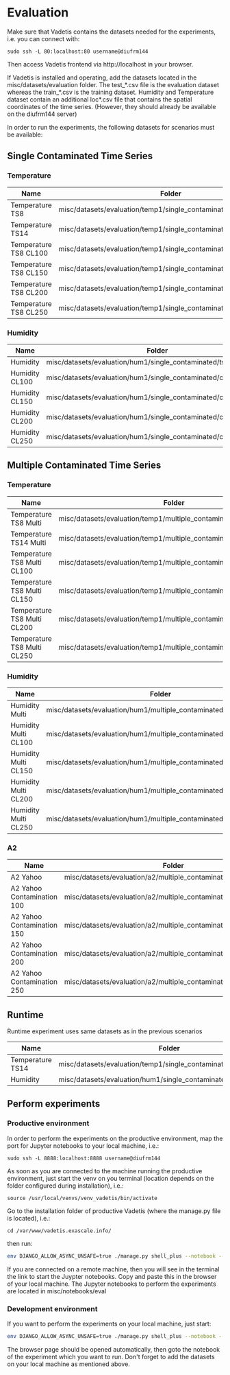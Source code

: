 # Evaluation

Make sure that Vadetis contains the datasets needed for the experiments, i.e. you can connect with:

```
sudo ssh -L 80:localhost:80 username@diufrm144
```

Then access Vadetis frontend via http://localhost in your browser.

If Vadetis is installed and operating, add the datasets located in the misc/datasets/evaluation folder. 
The test_\*.csv file is the evaluation dataset whereas the train_\*.csv is the training dataset. 
Humidity and Temperature dataset contain an additional loc\*.csv file that contains 
the spatial coordinates of the time series. (However, they should already be available on the diufrm144 server)

In order to run the experiments, the following datasets for scenarios must be available:

## Single Contaminated Time Series

### Temperature

Name | Folder 
--- | --- 
Temperature TS8 | misc/datasets/evaluation/temp1/single_contaminated/ts_number_8
Temperature TS14 | misc/datasets/evaluation/temp1/single_contaminated/ts_number_14
Temperature TS8 CL100 | misc/datasets/evaluation/temp1/single_contaminated/cont_level_100
Temperature TS8 CL150 | misc/datasets/evaluation/temp1/single_contaminated/cont_level_150
Temperature TS8 CL200 | misc/datasets/evaluation/temp1/single_contaminated/cont_level_200
Temperature TS8 CL250 | misc/datasets/evaluation/temp1/single_contaminated/cont_level_250

### Humidity

Name | Folder 
--- | --- 
Humidity | misc/datasets/evaluation/hum1/single_contaminated/ts_number_9
Humidity CL100 | misc/datasets/evaluation/hum1/single_contaminated/cont_level_100
Humidity CL150 | misc/datasets/evaluation/hum1/single_contaminated/cont_level_150
Humidity CL200 | misc/datasets/evaluation/hum1/single_contaminated/cont_level_200
Humidity CL250 | misc/datasets/evaluation/hum1/single_contaminated/cont_level_250

## Multiple Contaminated Time Series

### Temperature

Name | Folder 
--- | --- 
Temperature TS8 Multi | misc/datasets/evaluation/temp1/multiple_contaminated/ts_number_8
Temperature TS14 Multi | misc/datasets/evaluation/temp1/multiple_contaminated/ts_number_14
Temperature TS8 Multi CL100 | misc/datasets/evaluation/temp1/multiple_contaminated/cont_level_100
Temperature TS8 Multi CL150 | misc/datasets/evaluation/temp1/multiple_contaminated/cont_level_150
Temperature TS8 Multi CL200 | misc/datasets/evaluation/temp1/multiple_contaminated/cont_level_200
Temperature TS8 Multi CL250 | misc/datasets/evaluation/temp1/multiple_contaminated/cont_level_250

### Humidity

Name | Folder 
--- | --- 
Humidity Multi | misc/datasets/evaluation/hum1/multiple_contaminated/ts_number_9
Humidity Multi CL100 | misc/datasets/evaluation/hum1/multiple_contaminated/cont_level_100
Humidity Multi CL150 | misc/datasets/evaluation/hum1/multiple_contaminated/cont_level_150
Humidity Multi CL200 | misc/datasets/evaluation/hum1/multiple_contaminated/cont_level_200
Humidity Multi CL250 | misc/datasets/evaluation/hum1/multiple_contaminated/cont_level_250

### A2

Name | Folder 
--- | --- 
A2 Yahoo | misc/datasets/evaluation/a2/multiple_contaminated/ts_number_10
A2 Yahoo Contamination 100 | misc/datasets/evaluation/a2/multiple_contaminated/cont_level_100
A2 Yahoo Contamination 150 | misc/datasets/evaluation/a2/multiple_contaminated/cont_level_150
A2 Yahoo Contamination 200 | misc/datasets/evaluation/a2/multiple_contaminated/cont_level_200
A2 Yahoo Contamination 250 | misc/datasets/evaluation/a2/multiple_contaminated/cont_level_250

## Runtime

Runtime experiment uses same datasets as in the previous scenarios

Name | Folder 
--- | --- 
Temperature TS14 | misc/datasets/evaluation/temp1/single_contaminated/ts_number_14
Humidity | misc/datasets/evaluation/hum1/single_contaminated/ts_number_9

## Perform experiments

### Productive environment

In order to perform the experiments on the productive environment, map the port for Jupyter notebooks
 to your local machine, i.e.:
```
sudo ssh -L 8888:localhost:8888 username@diufrm144
``` 

As soon as you are connected to the machine running the productive environment, just start the venv on you terminal 
(location depends on the folder configured during installation), i.e.:

```
source /usr/local/venvs/venv_vadetis/bin/activate
``` 

Go to the installation folder of productive Vadetis (where the manage.py file is located), i.e.:

```
cd /var/www/vadetis.exascale.info/
```

then run:

```bash
env DJANGO_ALLOW_ASYNC_UNSAFE=true ./manage.py shell_plus --notebook --settings vadetis.settings.development
```

If you are connected on a remote machine, then you will see in the terminal 
the link to start the Juypter notebooks. Copy and paste this in the browser 
of your local machine. The Jupyter notebooks to perform the experiments are located in misc/notebooks/eval


### Development environment


If you want to perform the experiments on your local machine, just start:

```bash
env DJANGO_ALLOW_ASYNC_UNSAFE=true ./manage.py shell_plus --notebook --settings vadetis.settings.production
```
The browser page should be opened automatically, 
then goto the notebook of the experiment which you want to run. 
Don't forget to add the datasets on your local machine as mentioned above.


